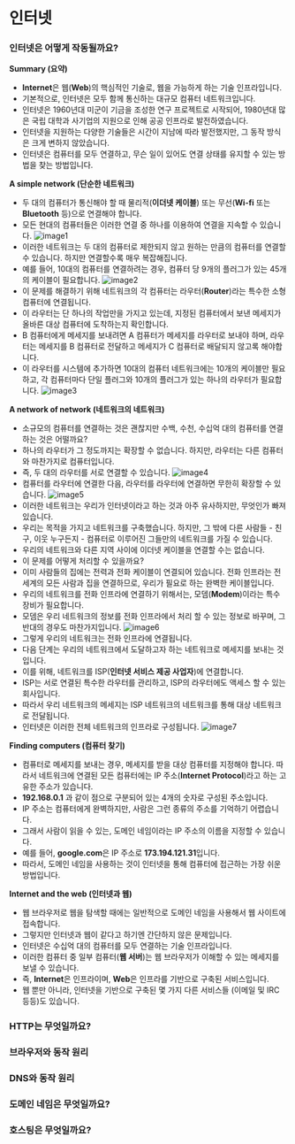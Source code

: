 # 인터넷

### 인터넷은 어떻게 작동될까요?

**Summary (요약)**
- **Internet**은 웹(**Web**)의 핵심적인 기술로, 웹을 가능하게 하는 기술 인프라입니다.
- 기본적으로, 인터넷은 모두 함께 통신하는 대규모 컴퓨터 네트워크입니다.
- 인터넷은 1960년대 미군이 기금을 조성한 연구 프로젝트로 시작되어, 1980년대 많은 국립 대학과 사기업의 지원으로 인해 공공 인프라로 발전하였습니다.
- 인터넷을 지원하는 다양한 기술들은 시간이 지남에 따라 발전했지만, 그 동작 방식은 크게 변하지 않았습니다.
- 인터넷은 컴퓨터를 모두 연결하고, 무슨 일이 있어도 연결 상태를 유지할 수 있는 방법을 찾는 방법입니다.

**A simple network (단순한 네트워크)**
- 두 대의 컴퓨터가 통신해야 할 때 물리적(**이더넷 케이블**) 또는 무선(**Wi-fi** 또는 **Bluetooth** 등)으로 연결해야 합니다.
- 모든 현대의 컴퓨터들은 이러한 연결 중 하나를 이용하여 연결을 지속할 수 있습니다.
  ![image1](https://github.com/wooogi123/Development_Roadmap/blob/master/Backend/images/How-does-the-Internet-work-1.png)
- 이러한 네트워크는 두 대의 컴퓨터로 제한되지 않고 원하는 만큼의 컴퓨터를 연결할 수 있습니다. 하지만 연결할수록 매우 복잡해집니다.
- 예를 들어, 10대의 컴퓨터를 연결하려는 경우, 컴퓨터 당 9개의 플러그가 있는 45개의 케이블이 필요합니다.
  ![image2](https://github.com/wooogi123/Development_Roadmap/blob/master/Backend/images/How-does-the-Internet-work-2.png)
- 이 문제를 해결하기 위해 네트워크의 각 컴퓨터는 라우터(**Router**)라는 특수한 소형 컴퓨터에 연결됩니다.
- 이 라우터는 단 하나의 작업만을 가지고 있는데, 지정된 컴퓨터에서 보낸 메세지가 올바른 대상 컴퓨터에 도착하는지 확인합니다.
- B 컴퓨터에게 메세지를 보내려면 A 컴퓨터가 메세지를 라우터로 보내야 하며, 라우터는 메세지를 B 컴퓨터로 전달하고 메세지가 C 컴퓨터로 배달되지 않고록 해야합니다.
- 이 라우터를 시스템에 추가하면 10대의 컴퓨터 네트워크에는 10개의 케이블만 필요하고, 각 컴퓨터마다 단일 플러그와 10개의 플러그가 있는 하나의 라우터가 필요합니다.
  ![image3](https://github.com/wooogi123/Development_Roadmap/blob/master/Backend/images/How-does-the-Internet-work-3.png)
  
**A network of network (네트워크의 네트워크)**
- 소규모의 컴퓨터를 연결하는 것은 괜찮지만 수백, 수천, 수십억 대의 컴퓨터를 연결하는 것은 어떨까요?
- 하나의 라우터가 그 정도까지는 확장할 수 없습니다. 하지만, 라우터는 다른 컴퓨터와 마찬가지로 컴퓨터입니다.
- 즉, 두 대의 라우터를 서로 연결할 수 있습니다.
  ![image4](https://github.com/wooogi123/Development_Roadmap/blob/master/Backend/images/How-does-the-Internet-work-4.png)
- 컴퓨터를 라우터에 연결한 다음, 라우터를 라우터에 연결하면 무한히 확장할 수 있습니다.
  ![image5](https://github.com/wooogi123/Development_Roadmap/blob/master/Backend/images/How-does-the-Internet-work-5.png)
- 이러한 네트워크는 우리가 인터넷이라고 하는 것과 아주 유사하지만, 무엇인가 빠져있습니다.
- 우리는 목적을 가지고 네트워크를 구축했습니다. 하지만, 그 밖에 다른 사람들 - 친구, 이웃 누구든지 - 컴퓨터로 이루어진 그들만의 네트워크를 가질 수 있습니다.
- 우리의 네트워크와 다른 지역 사이에 이더넷 케이블을 연결할 수는 없습니다.
- 이 문제를 어떻게 처리할 수 있을까요?
- 이미 사람들의 집에는 전력과 전화 케이블이 연결되어 있습니다. 전화 인프라는 전 세계의 모든 사람과 집을 연결하므로, 우리가 필요로 하는 완벽한 케이블입니다.
- 우리의 네트워크를 전화 인프라에 연결하기 위해서는, 모뎀(**Modem**)이라는 특수 장비가 필요합니다.
- 모뎀은 우리 네트워크의 정보를 전화 인프라에서 처리 할 수 있는 정보로 바꾸며, 그 반대의 경우도 마찬가지입니다.
  ![image6](https://github.com/wooogi123/Development_Roadmap/blob/master/Backend/images/How-does-the-Internet-work-6.png)
- 그렇게 우리의 네트워크는 전화 인프라에 연결됩니다.
- 다음 단계는 우리의 네트워크에서 도달하고자 하는 네트워크로 메세지를 보내는 것입니다.
- 이를 위해, 네트워크를 ISP(**인터넷 서비스 제공 사업자**)에 연결합니다.
- ISP는 서로 연결된 특수한 라우터를 관리하고, ISP의 라우터에도 액세스 할 수 있는 회사입니다.
- 따라서 우리 네트워크의 메세지는 ISP 네트워크의 네트워크를 통해 대상 네트워크로 전달됩니다.
- 인터넷은 이러한 전체 네트워크의 인프라로 구성됩니다.
  ![image7](https://github.com/wooogi123/Development_Roadmap/blob/master/Backend/images/How-does-the-Internet-work-7.png)

**Finding computers (컴퓨터 찾기)**
- 컴퓨터로 메세지를 보내는 경우, 메세지를 받을 대상 컴퓨터를 지정해야 합니다. 따라서 네트워크에 연결된 모든 컴퓨터에는 IP 주소(**Internet Protocol**)라고 하는 고유한 주소가 있습니다.
- **192.168.0.1** 과 같이 점으로 구분되어 있는 4개의 숫자로 구성된 주소입니다.
- IP 주소는 컴퓨터에게 완벽하지만, 사람은 그런 종류의 주소를 기억하기 어렵습니다.
- 그래서 사람이 읽을 수 있는, 도메인 네임이라는 IP 주소의 이름을 지정할 수 있습니다.
- 예를 들어, **google.com**은 IP 주소로 **173.194.121.31**입니다.
- 따라서, 도메인 네임을 사용하는 것이 인터넷을 통해 컴퓨터에 접근하는 가장 쉬운 방법입니다.

**Internet and the web (인터넷과 웹)**
- 웹 브라우저로 웹을 탐색할 때에는 일반적으로 도메인 네임을 사용해서 웹 사이트에 접속합니다.
- 그렇지만 인터넷과 웹이 같다고 하기엔 간단하지 않은 문제입니다.
- 인터넷은 수십억 대의 컴퓨터를 모두 연결하는 기술 인프라입니다.
- 이러한 컴퓨터 중 일부 컴퓨터(**웹 서버**)는 웹 브라우저가 이해할 수 있는 메세지를 보낼 수 있습니다.
- 즉, **Internet**은 인프라이며, **Web**은 인프라를 기반으로 구축된 서비스입니다.
- 웹 뿐만 아니라, 인터넷을 기반으로 구축된 몇 가지 다른 서비스들 (이메일 및 IRC 등등)도 있습니다.

  
  
### HTTP는 무엇일까요?

### 브라우저와 동작 원리

### DNS와 동작 원리

### 도메인 네임은 무엇일까요?

### 호스팅은 무엇일까요?
